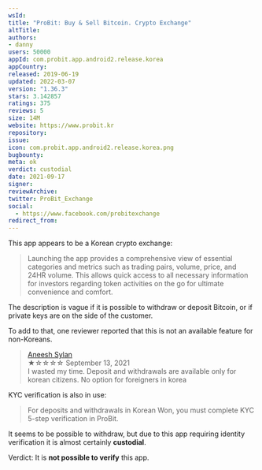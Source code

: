 ```yaml
---
wsId: 
title: "ProBit: Buy & Sell Bitcoin. Crypto Exchange"
altTitle: 
authors:
- danny
users: 50000
appId: com.probit.app.android2.release.korea
appCountry: 
released: 2019-06-19
updated: 2022-03-07
version: "1.36.3"
stars: 3.142857
ratings: 375
reviews: 5
size: 14M
website: https://www.probit.kr
repository: 
issue: 
icon: com.probit.app.android2.release.korea.png
bugbounty: 
meta: ok
verdict: custodial
date: 2021-09-17
signer: 
reviewArchive:
twitter: ProBit_Exchange
social:
  - https://www.facebook.com/probitexchange
redirect_from:
---
```


This app appears to be a Korean crypto exchange:

> Launching the app provides a comprehensive view of essential categories and metrics such as trading pairs, volume, price, and 24HR volume. This allows quick access to all necessary information for investors regarding token activities on the go for ultimate convenience and comfort.

The description is vague if it is possible to withdraw or deposit Bitcoin, or if private keys are on the side of the customer.

To add to that, one reviewer reported that this is not an available feature for non-Koreans.

> [Aneesh Sylan](https://play.google.com/store/apps/details?id=com.probit.app.android2.release.korea&hl=en&gl=US&reviewId=gp%3AAOqpTOH9eg831rvP2tI4hNj8EeJJAVW2ma-z8Tf25TJn4GK2K2CaTzzTSExNnzEFgTaSVqlMQQp3cS9SwyGNcvE)<br>
  ★☆☆☆☆ September 13, 2021 <br>
  I wasted my time. Deposit and withdrawals are available only for korean citizens. No option for foreigners in korea

KYC verification is also in use:

> For deposits and withdrawals in Korean Won, you must complete KYC 5-step verification in ProBit. 

It seems to be possible to withdraw, but due to this app requiring identity verification it is almost certainly **custodial**.

Verdict: It is **not possible to verify** this app.